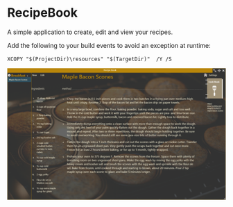 # RecipeBook
A simple application to create, edit and view your recipes.

Add the following to your build events to avoid an exception at runtime:
```
XCOPY "$(ProjectDir)\resources" "$(TargetDir)"  /Y /S
```
![alt tag](https://github.com/Bendat/RecipeBook/blob/master/RecipeBook_Screenshots/sshoney.png?raw=true)
